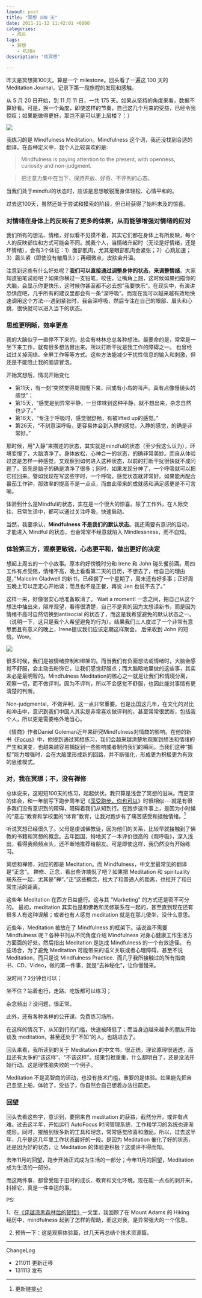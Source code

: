```yaml
---
layout: post
title: "冥想 100 天"
date: 2011-11-12 11:42:01 +0800
categories:
  - 成长
tags:
  - 冥想
    - 坑2Do
description: "练冥想"

---
```




昨天是冥想第100天。算是一个 milestone。回头看了一遍这 100 天的 Meditation Journal，记录下第一段旅程的发现和感触。

从 5 月 20 日开始，到 11 月 11 日，一共 175 天。如果从坚持的角度来看，数据不算好看。可是，换一个角度，即使这样的节奏，自己这几个月来的受益，已经令我惊叹；如果能做得更好，那岂不是可以更上层楼？：）

![](http://image.helenysli.top/131113HelenysliMindfulness.jpg)

我练习的是 Mindfulness Meditation。Mindfulness 这个词，我还没找到合适的翻译。在各种定义中，我个人比较喜欢的是:
> Mindfulness is paying attention to the present, with openness, curiosity and non-judgment.

> 把注意力集中在当下，保持开放、好奇、不评判的心态。

当我们处于mindful的状态时，应该是思想敏锐而身体轻松、心情平和的。

过去这100天，虽然还处于尝试和摸索的阶段，但已经获得了始料未及的惊喜。


### 对情绪在身体上的反映有了更多的体察，从而能够增强对情绪的应对

我们所有的想法、情绪，好似看不见摸不着，其实它们都在身体上有所反映，每个人的反映部位和方式可能会不同。就我个人，当情绪升起时（无论是好情绪，还是坏情绪），会有3个体征：1）面部肌肉，尤其是眼部肌肉会紧张；2）心跳加速；3）眉头紧（即使没有皱眉头）；再细微点，皮肤会升温。

注意到这些有什么好处呢？**我们可以直接通过调整身体的状态，来调整情绪**。大家知道铅笔试验吧？如果你横过一支铅笔，咬住，让嘴角上翘，这时候如果扫描你的大脑，会显示你更快乐，这时候你甚至都不必去想”我要快乐“。在现实中，有演讲恐惧症吧，几乎所有的建议里都会有一条“深呼吸”。而现在我可以越来越有效地快速调用这个方法---遇到紧张时，我会深呼吸，然后专注在自己的眼部、眉头和心跳，很快就可以进入当下的状态。

### 思维更明晰，效率更高

我的大脑似乎一直停不下来的，总会有林林总总各种想法。最要命的是，常常是一坐下来工作，就有很多想法冒出来。所以打断干扰是我工作的障碍之一。 也曾经试过关掉网络、全屏工作等等方式。这些方法能减少干扰性信息的输入和刺激，但还是不能阻止我的脑袋冒泡。

开始冥想后，情况开始变化
<ul>
	<li>第11天，有一刻“突然觉得周围慢下来，间或有小鸟的叫声。真有点像慢镜头的感觉”；</li>
	<li>第15天，“感觉是到异常平静，一旦体味到这种平静，就不想出来，杂念自然也少了。”</li>
	<li>第16天，“专注于呼吸时，感觉很舒畅，有被lifted up的感觉。”</li>
	<li>第26天，“不刻意深呼吸，更容易体会到入静的感觉。入静的感觉，的确是非常好。”</li>
</ul>
那时候，用“入静”来描述的状态，其实就是mindful的状态（至少我这么认为），环境变慢了，大脑清净了。身体放松，心神合一的状态，的确非常美妙。而自从体验过这是怎样一种感觉，又观察到如何进入这种状态，以前的打断干扰很快就不成问题了。首先是脑子的确是清净了很多；同时，如果发现分神了，一个呼吸就可以把它拉回来。譬如我现在写这些字时，一个呼吸，感觉状态就非常好。如果能再配合番茄工作钟，那效率的提高不是一点点，而由此带来的成就感和满足感更是不可言喻。

体验到什么是Mindful的状态，实在是一个很大的惊喜。除了工作外，在人际交往、日常生活中，都可以通过关注呼吸，快速启动。

当然，我要承认，**Mindfulness 不是我们的默认状态**。我还需要有意识的启动，才能进入 Mindful 的状态，也会常常不经意就陷入 Mindlessness，而不自知。

### 体验第三方，观察更敏锐，心态更平和，做出更好的决定

想起上周五的一个小故事。原本约好傍晚时分和 Irene 和 John 碰头餐前酒。周四工作有点受阻，情绪不高，晚上看看第二天的日历，不想去了，给自己的理由是，”Malcolm Gladwell 的新书，已经摒了一个星期了，周末还有好多事；正好周五晚上可以定定心开始读；而且也不是正餐，再说 Jen 也说不去了。”

这样一来，好像很安心地准备取消了。 Wait a moment! 一念之间，把自己从这个想法中抽出来，隔岸观望，看得很清楚，自己不是真的因为太想读新书，而是因为情绪不高时自然切换到antisocial 的状态了，而这是我希望避免的默认状态之一。（说明一下，这只是我个人希望避免的行为）。结果我们三人度过了一个非常有意思而且有意义的晚上，Irene提议我们应该定期这样聚会。 后来收到 John 的短信。Wow。

![](http://image.helenysli.top/131113HelenysliJohn.jpg)

很多时候，我们是被情绪控制和绑架的。而当我们有负面想法或情绪时，大脑会感觉不舒服，会主动去粉饰它，让我们感觉舒服点；而大脑暗地里做的这些事，其实未必是最明智的。Mindfulness Meditation的核心之一就是让我们和情境分离，观察一切，而不做评判。因为不评判，所以不会感觉不舒服，也因此能对事情有更清楚的判断。

Non-judgmental，不做评判，这一点非常重要。也是出国这几年，在文化的对比和冲击中，意识到我们中国人其实是非常喜欢做评判的，甚至常常很武断，包括我个人，所以更是需要格外地当心。

《情商》作者Daniel Goleman近年来研究Mindfulness对情商的影响。在他的新书《<a href="http://www.amazon.com/Focus-The-Hidden-Driver-Excellence-ebook/dp/B00BATG220" target="_blank">Focus</a>》中，他提到通过冥想练习，我们会越来越清楚地观察到想法和情绪的产生和演变，也越来越容易捕捉到一些影响或者制约我们的瞬间。当我们这种“捕捉”能力增强时，会在大脑里形成新的回路，并不断强化，形成更为积极更为有效的思维模式。

### 对，我在冥想；不，没有禅修

总体说来，这短短100天的练习，起起伏伏。我只算是浅尝了冥想的滋味。而更深的体会，和一年前写下跑步周年记《<a href="http://www.helenysli.com/ch/2012/11/everybody-can-enjoy-running-1/" target="_blank">享受跑步，你也可以</a>》时很相似---就是有很多我们没有意识到的障碍，阻碍着我们从知到行。在跑步这件事上，是因为小时候的“意志”教育和学校里的“体育”教育，让我对跑步有了痛苦感受和抵触情绪。[^1]

听说冥想已经很久了。父母是虔诚佛教徒，因为他们的关系，比较早就接触到了佛教的书籍和冥想的概念。去年回国，特地买了一本评价很高的《观呼吸》，深入浅出，看得我频频点头，还不断地推荐给朋友。可是即使这样，我仍然没有开始练习。

冥想和禅修，对应的都是 Meditation。而 Mindfulness，中文里最常见的翻译是”正念“。 禅修、正念，看出些许端倪了吧？如果把 Meditation 和 spirituality 联系在一起，尤其是”禅“、”正“这些概念，拉大了和普通人的距离，也拉开了和日常生活的距离。

这些年 Meditation 在西方日益盛行。这与其 "Marketing" 的方式还是密不可分的。 最初，meditation 其实也是和佛教和灵修联系在一起的，甚至直到现在还有很多人有这种误解；或者也有人感觉 meditation 就是在那儿傻坐，没什么意思。

近些年，Meditation 被放在了 Mindfulness 的框架下。话说谁不需要 Mindfulness 呢？各种书刊从不同角度介绍 Mindfulness 对身心健康工作生活方方面面的好处，然后指出 Meditation 是达成 Mindfulness 的一个有效途径。 有些场合，为了避免 Meditation 可能带来的语义关联或者心理障碍，甚至不说 Meditation，而只是说 Mindfulness Practice.  而几乎我所接触过的所有指南书、CD、Video，做的第一件事，就是“去神秘化”，让你慢慢来。

没时间？3分钟也可以；

坐不住？站着也行，走路、吃饭都可以练习；

杂念频出？没问题，很正常。

此外，还有各种各样的公开课、免费练习场所。

在这样的情况下，从知到行的门槛，快速被降低了；而当身边越来越多的朋友开始谈及 meditation，甚至还处于“不知”的人，也跳进去了。

回头来看，我所读到的关于 Meditation 的中文书，很正统，理论原理很通透，而且还有太多的“该这样”、“不该这样”。结果包袱重重，什么都明白了，还是没法开始行动。这是理性脑失败的一个例子。

Meditation 不是高智商的活动，也没有技术门槛，重要的是体验。如果能先把自己忽悠上船，体验了，受益了，你自然会自己想着办法往前走。

### 回望

回头去看这些字，意识到，要把来自 meditation 的获益，截然分开，或许有点难。过去这半年，开始运行 AutoFocus 时间管理系统，工作和学习的系统也逐渐成形。同时，接触到很多新的工具和理念，常常感觉欣喜和激励。所以，过去这半年，几乎是这几年里工作状态最好的一段。是因为 Meditation 催化了好的状态，还是因为好的状态，让 Meditation 的体验更积极？这或许不得而知。

去年11月的回望，跑步开始正式成为生活的一部分；今年11月的回望，Meditation 成为生活的一部分。

而这两件事，都曾受阻于旧时的成长、教育和文化环境。现在能一点点的剥开来，抖掉它，真是一件幸运的事。

PS:

1、在<a href="https://helenys.li/post/MtAdams/" target="_blank">《穿越漆黑森林后的顿悟》</a>一文里，我回顾了在 Mount Adams 的 Hiking 经历中，mindfulness 起到了怎样的帮助，而这对我，是异常强大的一个信息。

2. 预告一下：这是观察体验篇，过几天再总结个技术资源篇。

[^1]: 更新链接

--- 
ChangeLog

- 211011 更新迁移
- 131113 发布

